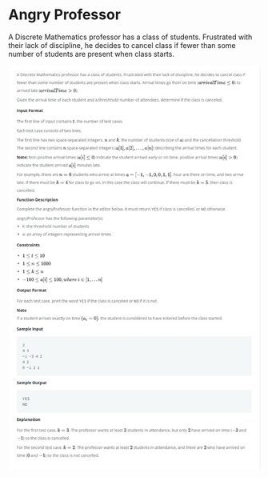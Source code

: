 # Angry Professor

A Discrete Mathematics professor has a class of students. Frustrated with their lack of discipline, he decides to cancel class if fewer than some number of students are present when class starts.

![Problem.jpg](./Problem.jpg)

